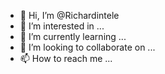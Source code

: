 - 👋 Hi, I’m @Richardintele
- 👀 I’m interested in ...
- 🌱 I’m currently learning ...
- 💞️ I’m looking to collaborate on ...
- 📫 How to reach me ...

<!---
Richardintele/Richardintele is a ✨ special ✨ repository because its `README.md` (this file) appears on your GitHub profile.
You can click the Preview link to take a look at your changes.
--->
